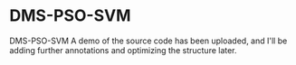 # DMS-PSO-SVM
DMS-PSO-SVM
A demo of the source code has been uploaded, and I'll be adding further annotations and optimizing the structure later.
